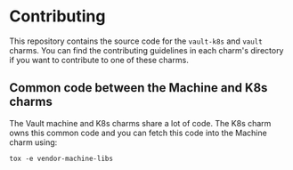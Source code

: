 # Contributing

This repository contains the source code for the `vault-k8s` and `vault` charms. You can find the contributing guidelines in each charm's directory if you want to contribute to one of these charms.

## Common code between the Machine and K8s charms

The Vault machine and K8s charms share a lot of code. The K8s charm owns this common code and you can fetch this code into the Machine charm using:

```shell
tox -e vendor-machine-libs
```
